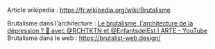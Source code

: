 Article wikipedia : https://fr.wikipedia.org/wiki/Brutalisme

Brutalisme dans l'architecture : [Le brutalisme, l&#39;architecture de la dépression ? 🏢 avec @RCHTKTN et @EnfantsdelEst I ARTE - YouTube](https://www.youtube.com/watch?v=BoQCc9ugTUQ)
Brutalisme dans le web : https://brutalist-web.design/